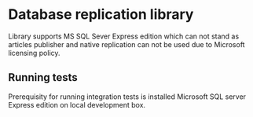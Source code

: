 # Database replication library
Library supports MS SQL Sever Express edition which can not stand as articles publisher and native replication can not be used due to Microsoft licensing policy.

## Running tests
Prerequisity for running integration tests is installed Microsoft SQL server Express edition on local development box.